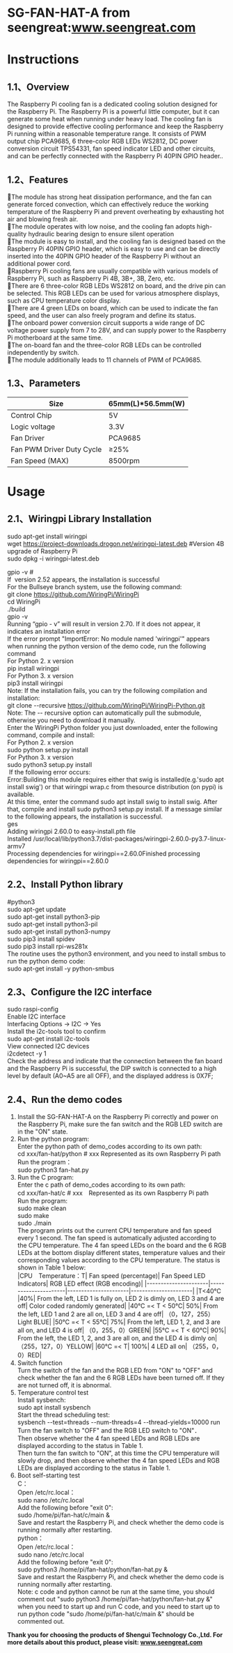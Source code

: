SG-FAN-HAT-A from seengreat:www.seengreat.com
 =======================================
# Instructions
## 1.1、Overview
The Raspberry Pi cooling fan is a dedicated cooling solution designed for the Raspberry Pi. The Raspberry Pi is a powerful little computer, but it can generate some heat when running under heavy load. The cooling fan is designed to provide effective cooling performance and keep the Raspberry Pi running within a reasonable temperature range. It consists of PWM output chip PCA9685, 6 three-color RGB LEDs WS2812, DC power conversion circuit TPS54331, fan speed indicator LED and other circuits, and can be perfectly connected with the Raspberry Pi 40PIN GPIO header..<br>
## 1.2、Features
The module has strong heat dissipation performance, and the fan can generate forced convection, which can effectively reduce the working temperature of the Raspberry Pi and prevent overheating by exhausting hot air and blowing fresh air.<br>
The module operates with low noise, and the cooling fan adopts high-quality hydraulic bearing design to ensure silent operation <br>
The module is easy to install, and the cooling fan is designed based on the Raspberry Pi 40PIN GPIO header, which is easy to use and can be directly inserted into the 40PIN GPIO header of the Raspberry Pi without an additional power cord.<br>
Raspberry Pi cooling fans are usually compatible with various models of Raspberry Pi, such as Raspberry Pi 4B, 3B+, 3B, Zero, etc.<br>
There are 6 three-color RGB LEDs WS2812 on board, and the drive pin can be selected. This RGB LEDs can be used for various atmosphere displays, such as CPU temperature color display.<br>
There are 4 green LEDs on board, which can be used to indicate the fan speed, and the user can also freely program and define its status.<br>
The onboard power conversion circuit supports a wide range of DC voltage power supply from 7 to 28V, and can supply power to the Raspberry Pi motherboard at the same time.<br>
The on-board fan and the three-color RGB LEDs can be controlled independently  by switch.<br>
The module additionally leads to 11 channels of PWM of PCA9685.<br>
## 1.3、Parameters
|Size	|65mm(L)*56.5mm(W)	|
|----------------------|----------------------|
|Control Chip	|5V	|
|Logic voltage	|3.3V	|
|Fan Driver	|PCA9685	|
|Fan PWM Driver Duty Cycle	|≥25%	|
|Fan Speed (MAX)	|8500rpm	|

# Usage
## 2.1、Wiringpi Library Installation
sudo apt-get install wiringpi<br>
wget https://project-downloads.drogon.net/wiringpi-latest.deb #Version 4B upgrade of Raspberry Pi<br>
sudo dpkg -i wiringpi-latest.deb<br>

gpio -v #<br>
If  version 2.52 appears, the installation is successful<br>
For the Bullseye branch system, use the following command:<br>
git clone https://github.com/WiringPi/WiringPi<br>
cd WiringPi<br>
./build<br>
gpio -v<br>
Running “gpio - v” will result in version 2.70. If it does not appear, it indicates an installation error<br>
If the error prompt "ImportError: No module named 'wiringpi'" appears when running the python version of the demo code, run the following command<br>
For Python 2. x version<br>
pip install wiringpi<br>
For Python 3. x version <br>
pip3 install wiringpi<br>
Note: If the installation fails, you can try the following compilation and installation:<br>
git clone --recursive https://github.com/WiringPi/WiringPi-Python.git<br>
Note: The -- recursive option can automatically pull the submodule, otherwise you need to download it manually.<br>
Enter the WiringPi Python folder you just downloaded, enter the following command, compile and install:<br>
For Python 2. x version<br>
sudo python setup.py install<br>
For Python 3. x version<br>
sudo python3 setup.py install<br>
 If the following error occurs: <br>
Error:Building this module requires either that swig is installed(e.g.'sudo apt install swig') or that wiringpi wrap.c from thesource distribution (on pypi) is available.<br>
At this time, enter the command sudo apt install swig to install swig. After that, compile and install sudo python3 setup.py install. If a message similar to the following appears, the installation is successful.<br>
ges<br>
Adding wiringpi 2.60.0 to easy-install.pth file<br>
Installed /usr/local/lib/python3.7/dist-packages/wiringpi-2.60.0-py3.7-linux-armv7<br>
Processing dependencies for wiringpi==2.60.0Finished processing dependencies for wiringpi==2.60.0<br>
## 2.2、Install Python library
#python3<br>
sudo apt-get update<br>
sudo apt-get install python3-pip<br>
sudo apt-get install python3-pil<br>
sudo apt-get install python3-numpy<br>
sudo pip3 install spidev <br>
sudo pip3 install rpi-ws281x<br>
The routine uses the python3 environment, and you need to install smbus to run the python demo code:<br>
sudo apt-get install -y python-smbus<br>
## 2.3、Configure the I2C interface
sudo raspi-config<br>
Enable I2C interface<br>
Interfacing Options -> I2C -> Yes <br>
Install the i2c-tools tool to confirm<br>
sudo apt-get install i2c-tools<br>
View connected I2C devices<br>
i2cdetect -y 1<br>
Check the address and indicate that the connection between the fan board and the Raspberry Pi is successful, the DIP switch is connected to a high level by default (A0~A5 are all OFF), and the displayed address is 0X7F;<br>
## 2.4、Run the demo codes
1) Install the SG-FAN-HAT-A on the Raspberry Pi correctly and power on the Raspberry Pi, make sure the fan switch and the RGB LED switch are in the "ON" state.<br>
2) Run the python program:<br>
Enter the python path of demo_codes according to its own path:<br>
cd xxx/fan-hat/python  # xxx Represented as its own Raspberry Pi path<br>
Run the program：<br>
sudo python3 fan-hat.py<br>
3) Run the C program:<br>
Enter the c path of demo_codes according to its own path:<br>
cd xxx/fan-hat/c  # xxx　Represented as its own Raspberry Pi path<br>
Run the program:<br>
sudo make clean<br>
sudo make <br>
sudo ./main<br>
The program prints out the current CPU temperature and fan speed every 1 second. The fan speed is automatically adjusted according to the CPU temperature. The 4 fan speed LEDs on the board and the 6 RGB LEDs at the bottom display different states, temperature values and their corresponding values according to the CPU temperature. The status is shown in Table 1 below:<br>
|CPU　Temperature：T|	Fan speed (percentage)|	Fan Speed LED Indicators|	RGB LED effect (RGB encoding)|
|----------------------|----------------------|----------------------|----------------------|
|T<40℃	|40%|	From the left, LED 1 is fully on, LED 2 is dimly on, LED 3 and 4 are off|	Color coded randomly generated|
|40℃ =< T < 50℃|	50%|	From the left, LED 1 and 2 are all on, LED 3 and 4 are off|	（0，127，255）Light BLUE|
|50℃ =< T < 55℃|	75%|	From the left, LED 1, 2, and 3 are all on, and LED 4 is off|	（0，255，0）GREEN|
|55℃ =< T < 60℃|	90%|	From the left, the LED 1, 2, and 3 are all on, and the LED 4 is dimly on|	（255，127，0）YELLOW|
|60℃ =< T|	100%|	4 LED all on|	（255，0，0）RED|
4) Switch function<br>
Turn the switch of the fan and the RGB LED from "ON" to "OFF" and check whether the fan and the 6 RGB LEDs have been turned off. If they are not turned off, it is abnormal.<br>
5) Temperature control test<br>
Install sysbench:<br>
sudo apt install sysbench<br>
Start the thread scheduling test:<br>
sysbench --test=threads --num-threads=4 --thread-yields=10000 run<br>
Turn the fan switch to "OFF" and the RGB LED switch to "ON"．<br>
Then observe whether the 4 fan speed LEDs and RGB LEDs are displayed according to the status in Table 1. <br>
   Then turn the fan switch to "ON", at this time the CPU temperature will slowly drop, and then observe whether the 4 fan speed LEDs and RGB LEDs are displayed according to the status in Table 1.<br>
6) Boot self-starting test<br>
  C：<br>
Open /etc/rc.local：<br>
sudo nano /etc/rc.local<br>
Add the following before "exit 0":<br>
sudo /home/pi/fan-hat/c/main &  <br>
Save and restart the Raspberry Pi, and check whether the demo code is running normally after restarting.<br>
  python：<br>
Open /etc/rc.local：<br>
sudo nano /etc/rc.local<br>
Add the following before "exit 0":<br>
sudo python3 /home/pi/fan-hat/python/fan-hat.py &<br>
Save and restart the Raspberry Pi, and check whether the demo code is running normally after restarting.<br>
  Note: c code and python cannot be run at the same time, you should comment out "sudo python3 /home/pi/fan-hat/python/fan-hat.py &" when you need to start up and run C code, and you need to start up to run python code "sudo /home/pi/fan-hat/c/main &" should be commented out.<br>

__Thank you for choosing the products of Shengui Technology Co.,Ltd. For more details about this product, please visit:
www.seengreat.com__

